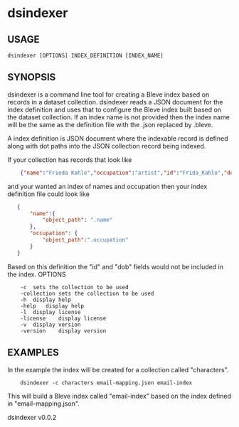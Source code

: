 
# dsindexer

## USAGE

    dsindexer [OPTIONS] INDEX_DEFINITION [INDEX_NAME]

## SYNOPSIS

dsindexer is a command line tool for creating a Bleve index based on records in a dataset 
collection. dsindexer reads a JSON document for the index definition and uses that to
configure the Bleve index built based on the dataset collection. If an index
name is not provided then the index name will be the same as the definition file
with the .json replaced by .bleve.

A index definition is JSON document where the indexable record is defined
along with dot paths into the JSON collection record being indexed.

If your collection has records that look like

```json
    {"name":"Frieda Kahlo","occupation":"artist","id":"Frida_Kahlo","dob":"1907-07-06"}
```

and your wanted an index of names and occupation then your index definition file could
look like

```json
   {
	   "name":{
		   "object_path": ".name"
	   },
	   "occupation": {
		   "object_path":".occupation"
	   }
   }
```

Based on this definition the "id" and "dob" fields would not be included in the index.
OPTIONS


```
	-c	sets the collection to be used
	-collection	sets the collection to be used
	-h	display help
	-help	display help
	-l	display license
	-license	display license
	-v	display version
	-version	display version
```

## EXAMPLES

In the example the index will be created for a collection called "characters".

```shell
    dsindexer -c characters email-mapping.json email-index
```

This will build a Bleve index called "email-index" based on the index defined
in "email-mapping.json".


dsindexer v0.0.2
